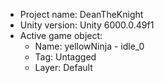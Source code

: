 <!-- UNITY CODE ASSIST INSTRUCTIONS START -->
- Project name: DeanTheKnight
- Unity version: Unity 6000.0.49f1
- Active game object:
  - Name: yellowNinja - idle_0
  - Tag: Untagged
  - Layer: Default
<!-- UNITY CODE ASSIST INSTRUCTIONS END -->